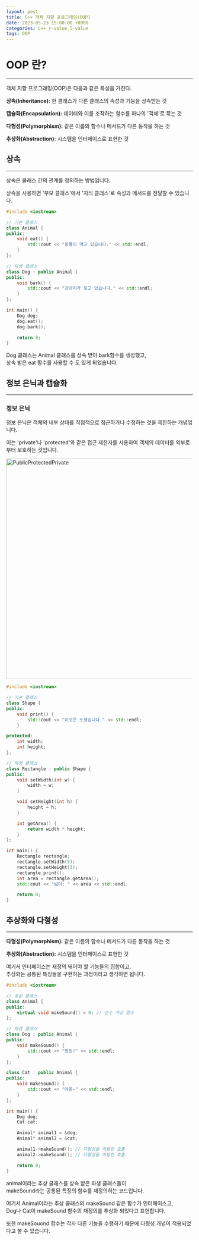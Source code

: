 ```yaml
---
layout: post
title: C++ 객체 지향 프로그래밍(OOP)
date: 2023-05-23 15:00:00 +0900
categories: C++ r-value_l-value
tags: OOP
---
```


# OOP 란?
----------
객체 지향 프로그래밍(OOP)은 다음과 같은 특성을 가진다.

**상속(Inheritance):** 한 클래스가 다른 클래스의 속성과 기능을 상속받는 것

**캡슐화(Encapsulation):** 데이터와 이를 조작하는 함수를 하나의 '객체'로 묶는 것

**다형성(Polymorphism):** 같은 이름의 함수나 메서드가 다른 동작을 하는 것

**추상화(Abstraction):** 시스템을 인터페이스로 표현한 것

## 상속
-----------
상속은 클래스 간의 관계를 정의하는 방법입니다.

상속을 사용하면 '부모 클래스'에서 '자식 클래스'로 속성과 메서드를 전달할 수 있습니다.

```cpp
#include <iostream>

// 기본 클래스
class Animal {
public:
    void eat() {
        std::cout << "동물이 먹고 있습니다." << std::endl;
    }
};

// 파생 클래스
class Dog : public Animal {
public:
    void bark() {
        std::cout << "강아지가 짖고 있습니다." << std::endl;
    }
};

int main() {
    Dog dog;
    dog.eat();
    dog.bark();

    return 0;
}
```

Dog 클래스는 Animal 클래스를 상속 받아 bark함수를 생성했고,<br/>
상속 받은 eat 함수를 사용할 수 도 있게 되었습니다.

## 정보 은닉과 캡슐화
-----------------

### 정보 은닉  

정보 은닉은 객체의 내부 상태를 직접적으로 접근하거나 수정하는 것을 제한하는 개념입니다. 

이는 'private'나 'protected'와 같은 접근 제한자를 사용하여 객체의 데이터를 외부로부터 보호하는 것입니다.

<img width="593" alt="PublicProtectedPrivate" src="https://github.com/bum-su/bum-su.github.io/assets/69189889/73f38352-0691-4485-bcea-bd37eb8bbff8">

```cpp
#include <iostream>

// 기본 클래스
class Shape {
public:
    void print() {
        std::cout << "이것은 도형입니다." << std::endl;
    }

protected:
    int width;
    int height;
};

// 파생 클래스
class Rectangle : public Shape {
public:
    void setWidth(int w) {
        width = w;
    }

    void setHeight(int h) {
        height = h;
    }

    int getArea() {
        return width * height;
    }
};

int main() {
    Rectangle rectangle;
    rectangle.setWidth(5);
    rectangle.setHeight(3);
    rectangle.print();
    int area = rectangle.getArea();
    std::cout << "넓이: " << area << std::endl;

    return 0;
}
```

## 추상화와 다형성
------

**다형성(Polymorphism):** 같은 이름의 함수나 메서드가 다른 동작을 하는 것

**추상화(Abstraction):** 시스템을 인터페이스로 표현한 것

여기서 인터페이스는 재정의 돼어야 할 기능들의 집합이고, <br/>
추상화는 공통된 특징들을 구현하는 과정이라고 생각하면 됩니다.

```cpp
#include <iostream>

// 추상 클래스
class Animal {
public:
    virtual void makeSound() = 0; // 순수 가상 함수
};

// 파생 클래스
class Dog : public Animal {
public:
    void makeSound() {
        std::cout << "멍멍!" << std::endl;
    }
};

class Cat : public Animal {
public:
    void makeSound() {
        std::cout << "야옹~" << std::endl;
    }
};

int main() {
    Dog dog;
    Cat cat;

    Animal* animal1 = &dog;
    Animal* animal2 = &cat;

    animal1->makeSound(); // 다형성을 이용한 호출
    animal2->makeSound(); // 다형성을 이용한 호출

    return 0;
}
```

animal이라는 추상 클래스를 상속 받은 파생 클래스들이 <br/>
makeSound라는 공통된 특징의 함수를 재정의하는 코드입니다.

여기서 Animal이라는 추상 클래스의 makeSound 같은 함수가 인터페이스고, <br/>
Dog나 Cat이 makeSound 함수의 재정의를 추상화 되었다고 표현합니다. <br/>


또한 makeSouond 함수는 각자 다른 기능을 수행하기 때문에 다형성 개념이 적용되었다고 볼 수 있습니다.